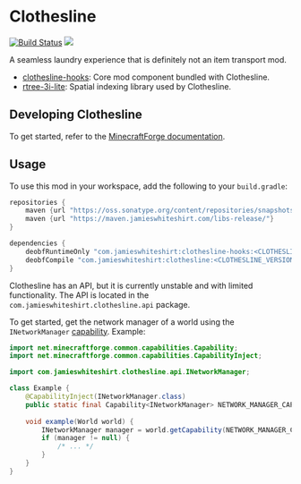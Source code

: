 # Clothesline
[![Build Status](https://travis-ci.com/JamiesWhiteShirt/clothesline.svg?branch=master)](https://travis-ci.com/JamiesWhiteShirt/clothesline)
[![](http://cf.way2muchnoise.eu/clothesline.svg)](https://minecraft.curseforge.com/projects/clothesline)

A seamless laundry experience that is definitely not an item transport mod.

- [clothesline-hooks](https://github.com/JamiesWhiteShirt/clothesline-hooks): Core mod component bundled with Clothesline.
- [rtree-3i-lite](https://github.com/JamiesWhiteShirt/rtree-3i-lite): Spatial indexing library used by Clothesline.

## Developing Clothesline

To get started, refer to the [MinecraftForge documentation](https://mcforge.readthedocs.io/en/latest/gettingstarted/).

## Usage

To use this mod in your workspace, add the following to your `build.gradle`:

```groovy
repositories {
    maven {url "https://oss.sonatype.org/content/repositories/snapshots"}
    maven {url "https://maven.jamieswhiteshirt.com/libs-release/"}
}

dependencies {
    deobfRuntimeOnly "com.jamieswhiteshirt:clothesline-hooks:<CLOTHESLINE_HOOKS_VERSION>"
    deobfCompile "com.jamieswhiteshirt:clothesline:<CLOTHESLINE_VERSION>"
}
```

Clothesline has an API, but it is currently unstable and with limited functionality.
The API is located in the `com.jamieswhiteshirt.clothesline.api` package.

To get started, get the network manager of a world using the `INetworkManager` [capability](https://mcforge.readthedocs.io/en/latest/datastorage/capabilities/).
Example:

```java
import net.minecraftforge.common.capabilities.Capability;
import net.minecraftforge.common.capabilities.CapabilityInject;

import com.jamieswhiteshirt.clothesline.api.INetworkManager;

class Example {
    @CapabilityInject(INetworkManager.class)
    public static final Capability<INetworkManager> NETWORK_MANAGER_CAPABILITY = null;
    
    void example(World world) {
        INetworkManager manager = world.getCapability(NETWORK_MANAGER_CAPABILITY, null);
        if (manager != null) {
            /* ... */
        }
    }
}
```
